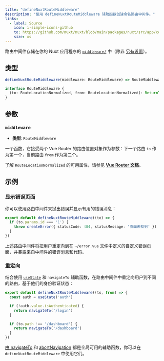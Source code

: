 ```yaml
---
title: "defineNuxtRouteMiddleware"
description: "使用 defineNuxtRouteMiddleware 辅助函数创建命名路由中间件。"
links:
  - label: Source
    icon: i-simple-icons-github
    to: https://github.com/nuxt/nuxt/blob/main/packages/nuxt/src/app/composables/router.ts
    size: xs
---
```


路由中间件存储在你的 Nuxt 应用程序的 [`middleware/`](/docs/guide/directory-structure/middleware) 中（除非 [另有设置](/docs/api/nuxt-config#middleware)）。

## 类型

```ts
defineNuxtRouteMiddleware(middleware: RouteMiddleware) => RouteMiddleware

interface RouteMiddleware {
  (to: RouteLocationNormalized, from: RouteLocationNormalized): ReturnType<NavigationGuard>
}
```

## 参数

### `middleware`

- **类型**: `RouteMiddleware`

一个函数，它接受两个 Vue Router 的路由位置对象作为参数：下一个路由 `to` 作为第一个，当前路由 `from` 作为第二个。

了解 `RouteLocationNormalized` 的可用属性，请参见 **[Vue Router 文档](https://router.vuejs.org/api/type-aliases/RouteLocationNormalized.html)**。

## 示例

### 显示错误页面

你可以使用路由中间件来抛出错误并显示有用的错误消息：

```ts [middleware/error.ts]
export default defineNuxtRouteMiddleware((to) => {
  if (to.params.id === '1') {
    throw createError({ statusCode: 404, statusMessage: '页面未找到' })
  }
})
```

上述路由中间件将把用户重定向到在 `~/error.vue` 文件中定义的自定义错误页面，并暴露来自中间件的错误消息和代码。

### 重定向

结合使用 [`useState`](/docs/api/composables/use-state) 和 `navigateTo` 辅助函数，在路由中间件中重定向用户到不同的路由，基于他们的身份验证状态：

```ts [middleware/auth.ts]
export default defineNuxtRouteMiddleware((to, from) => {
  const auth = useState('auth')

  if (!auth.value.isAuthenticated) {
    return navigateTo('/login')
  }

  if (to.path !== '/dashboard') {
    return navigateTo('/dashboard')
  }
})
```

[由 navigateTo](/docs/api/utils/navigate-to) 和 [abortNavigation](/docs/api/utils/abort-navigation) 都是全局可用的辅助函数，你可以在 `defineNuxtRouteMiddleware` 中使用它们。
